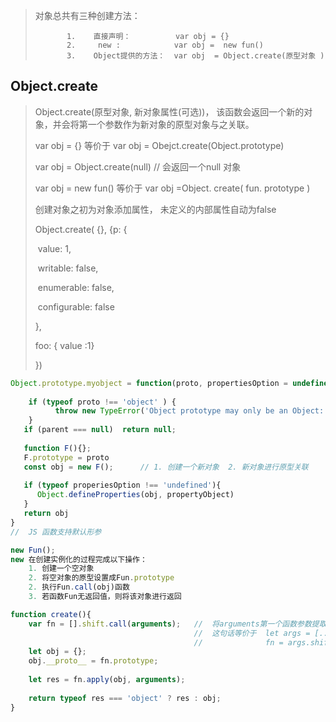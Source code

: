 

> 对象总共有三种创建方法：
>
>            1.    直接声明：          var obj = {}
>            2.     new :            var obj =  new fun()
>            3.    Object提供的方法：  var obj  = Object.create(原型对象 ) 

## Object.create

>  Object.create(原型对象,  新对象属性(可选))， 该函数会返回一个新的对象，并会将第一个参数作为新对象的原型对象与之关联。
>
> var obj = {}   等价于  var obj = Obejct.create(Object.prototype)
>
> var obj = Object.create(null)     //  会返回一个null 对象
>
> var obj = new fun()     等价于  var obj =Object. create( fun. prototype )
>
> 创建对象之初为对象添加属性， 未定义的内部属性自动为false
>
> Object.create( {},  {p: {
>
> ​         value: 1,
>
> ​         writable: false,
>
> ​         enumerable: false,
>
> ​         configurable: false
>
> },
>
> foo: { value :1}
>
> })

```javascript
Object.prototype.myobject = function(proto, propertiesOption = undefined){
   
    if (typeof proto !== 'object' ) {
          throw new TypeError('Object prototype may only be an Object: ' + proto')
    }
   if (parent === null)  return null;
   
   function F(){};
   F.prototype = proto
   const obj = new F();      // 1. 创建一个新对象  2. 新对象进行原型关联
   
   if (typeof properiesOption !== 'undefined'){
      Object.defineProperties(obj, propertyObject)
   }
   return obj
}
//  JS 函数支持默认形参
```

```javascript
new Fun();     
new 在创建实例化的过程完成以下操作：
    1. 创建一个空对象
    2. 将空对象的原型设置成Fun.prototype
    2. 执行Fun.call(obj)函数
    3. 若函数Fun无返回值，则将该对象进行返回

function create(){
    var fn = [].shift.call(arguments);   //  将arguments第一个函数参数提取出来
                                         //  这句话等价于  let args = [...arguments]
                                         //              fn = args.shift() 
    let obj = {};
    obj.__proto__ = fn.prototype;
  
    let res = fn.apply(obj, arguments);
    
    return typeof res === 'object' ? res : obj;
}
```

